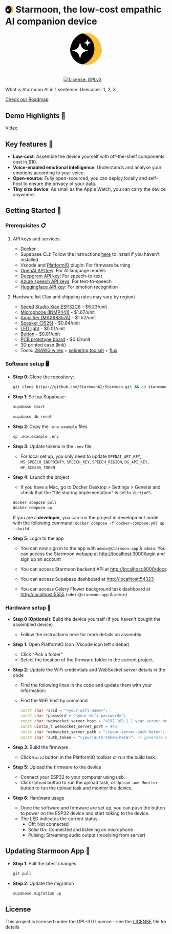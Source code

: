 # <span><img style='vertical-align:middle; display:inline;' src="./logo.png"  width="5%" height="5%"><span style='vertical-align: middle; line-height: normal;'>&nbsp;Starmoon, the low-cost empathic AI companion device</span></span>

<!-- Put on a toy, Hanging on the hand, put on the desktop near macbook -->

<div align="center">
    <img src="./logo.png" alt="Starmoon-logo" width="20%"  style="border-radius: 50%; padding-bottom: 20px"/>

<!-- [![Discord Follow](https://dcbadge.vercel.app/api/server/HUpRgp2HG8?style=flat)](https://discord.gg/HUpRgp2HG8) -->
[![License: GPLv3](https://img.shields.io/badge/license-GPLv3-blue)](https://www.gnu.org/licenses/gpl-3.0.en.html)&ensp;&ensp;&ensp;
<!-- [![GitHub Repo stars](https://img.shields.io/github/stars/quivrhq/quivr?style=social)](https://github.com/quivrhq/quivr) -->
<!-- [![Twitter Follow](https://img.shields.io/twitter/follow/StanGirard?style=social)](https://twitter.com/_StanGirard) -->

</div>

What is Starmoon AI in 1 sentence.
Usecases: 1, 2, 3

[Check our Roadmap](roadmap.md)
<!-- custom voice clone, RAG, agent -->

## Demo Highlights 🎥

Video

## Key features 🎯

- **Low-cost**: Assemble the device yourself with off-the-shelf components cost in $10.
- **Voice-enabled emotional intelligence**: Understands and analyse your emotions according to your voice.
- **Open-source**: Fully open-scourced, you can deploy locally and self-host to ensure the privacy of your data.
- **Tiny size device**: As small as the Apple Watch, you can carry the device anywhere.

## Getting Started 🚀

### Prerequisites 📋

1. API keys and services:
   - [Docker](https://docs.docker.com/get-started/get-docker/)
   - Supabase CLI: Follow the instructions [here](supabase-setup.md) to install if you haven't installed
   - Vscode and [PlatformIO](https://platformio.org/install/ide?install=vscode) plugin: For firmware burning
   - [OpenAI API key](https://platform.openai.com/api-keys): For AI language models
   - [Deepgram API key](https://developers.deepgram.com/docs/create-additional-api-keys): For speech-to-text
   - [Azure speech API keys](https://vitalpbx.com/blog/how-to-create-microsoft-azure-tts-api-key/): For text-to-speech
   - [Huggingface API key](https://huggingface.co/docs/api-inference/en/quicktour#get-your-api-token): For emotion recognition

1. Hardware list (Tax and shipping rates may vary by region)
   - [Seeed Studio Xiao ESP32C6](https://www.aliexpress.us/item/1005007341749305.html) - $6.23/unit
   - [Microphone (INMP441)](https://www.aliexpress.us/item/3256806674485209.html) - $1.67/unit
   - [Amplifier (MAX98357A)](https://www.aliexpress.us/item/3256806524695775.html) - $1.52/unit
   - [Speaker (3525)](https://www.aliexpress.us/item/3256805515112434.html) - $0.64/unit
   - [LED light](https://www.aliexpress.us/item/3256805384408000.html) - $0.01/unit
   - [Button](https://www.aliexpress.us/item/3256803815119722.html) - $0.01/unit
   - [PCB prototype board](https://www.aliexpress.us/item/3256806179554884.html) - $0.13/unit
   - 3D printed case (link)
   - Tools: [28AWG wires](https://www.aliexpress.us/item/3256801511896966.html) + [soldering toolset]((https://www.aliexpress.com/item/1005007010143403.html)) + [flux](https://www.aliexpress.com/item/1005007003481283.html)

### Software setup 🖥️

- **Step 0**: Clone the repository:

  ```bash
  git clone https://github.com/StarmoonAI/Starmoon.git && cd starmoon
  ```

- **Step 1**: Se tup Supabase:

    ```bash
    supabase start
    ```

    ```bash
    supabase db reset
    ```

- **Step 2**: Copy the `.env.example` files

  ```bash
  cp .env.example .env
  ```

- **Step 3**: Update tokens in the `.env` file
  - For local set up, you only need to update `OPENAI_API_KEY`, `MS_SPEECH_ENDPOINTY`, `SPEECH_KEY`, `SPEECH_REGION`, `DG_API_KEY`, `HF_ACCESS_TOKEN`
  
- **Step 4**: Launch the project
  - If you have a Mac, go to Docker Desktop > Settings > General and check that the "file sharing implementation" is set to `VirtioFS`.

  ```bash
  docker compose pull
  docker compose up
  ```

  If you are a **developer**, you can run the project in development mode with the following command: `docker compose -f docker-compose.yml up --build`

- **Step 5**: Login to the app

  - You can now sign in to the app with `admin@starmoon.app` & `admin`. You can access the Starmoon webapp at [http://localhost:3000/login](http://localhost:3000/login) and sign up an account

  - You can access Starmoon backend API at [http://localhost:8000/docs](http://localhost:8000/docs)

  - You can access Supabase dashboard at [http://localhost:54323](http://localhost:54323)
  
  - You can access Celery Flower background task dashboard at [http://localhost:5555](http://localhost:5555) (`admin@starmoon.app` & `admin`)

### Hardware setup 🧰

- **Step 0 (Optional)**: Build the device yourself (if you haven't bought the assembled device)
  - Follow the instructions here for more details on assembly

- **Step 1**: Open PlatformIO Icon (Vscode icon left sidebar)
  - Click "Pick a folder"
  - Select the location of the firmware folder in the current project.

- **Step 2**: Update the WiFi credentials and WebSocket server details in the code
  - Find the following lines in the code and update them with your information:
  - Find the WIFI host by command

    ```cpp
    const char *ssid = "<your-wifi-name>";
    const char *password = "<your-wifi-password>";
    const char *websocket_server_host = "<192.168.1.1.your-server-host>";
    const uint16_t websocket_server_port = 443;
    const char *websocket_server_path = "/<your-server-path-here>";
    const char *auth_token = "<your-auth-token-here>"; // generate auth-token in your starmoon account
    ```

- **Step 3**: Build the firmware
  - Click `Build` button in the PlatformIO toolbar or run the build task.

- **Step 5**: Upload the firmware to the device
  - Connect your ESP32 to your computer using usb.
  - Click `Upload` button to run the upload task, or `Upload and Monitor` button to run the upload task and monitor the device.
  
- **Step 6**: Hardware usage
  - Once the software and firmware are set up, you can push the button to power on the ESP32 device and start talking to the device.
  - The LED indicates the current status:
    - Off: Not connected
    - Solid On: Connected and listening on microphone
    - Pulsing: Streaming audio output (receiving from server)
  
## Updating Starmoon App 🚀

- **Step 1**: Pull the latest changes

  ```bash
  git pull
  ```

- **Step 2**: Update the migration

  ```bash
  supabase migration up
  ```

## License

This project is licensed under the GPL-3.0 License - see the [LICENSE](LICENSE) file for details
